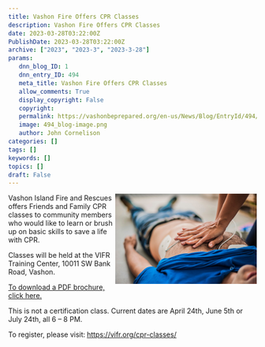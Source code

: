 ```yaml
---
title: Vashon Fire Offers CPR Classes
description: Vashon Fire Offers CPR Classes
date: 2023-03-28T03:22:00Z
PublishDate: 2023-03-28T03:22:00Z
archive: ["2023", "2023-3", "2023-3-28"]
params:
   dnn_blog_ID: 1
   dnn_entry_ID: 494
   meta_title: Vashon Fire Offers CPR Classes
   allow_comments: True
   display_copyright: False
   copyright: 
   permalink: https://vashonbeprepared.org/en-us/News/Blog/EntryId/494/Vashon-Fire-Offers-CPR-Classes
   image: 494_blog-image.png
   author: John Cornelison
categories: []
tags: []
keywords: []
topics: []
draft: False
---
```


<p><img alt="cpr" src="/images/dnnBlog/1/cpr.jpg" style="border: 0px currentcolor; float: right; display: inline; background-image: none; width: 287px; height: 183px;" title="cpr" />Vashon Island Fire and Rescues offers Friends and Family CPR classes to community members who would like to learn or brush up on basic skills to save a life with CPR.</p>

<p>Classes will be held at the VIFR Training Center, 10011 SW Bank Road, Vashon.</p>

<p><a href="https://vifr.org/wp-content/uploads/2023/03/CPR-Classes.pdf">To download a PDF brochure, click here.</a></p>

<p>This is not a certification class. Current dates are April 24th, June 5th or July 24th, all 6 &ndash; 8 PM.</p>

<p>To register, please visit:<strong> </strong><a href="https://vifr.org/cpr-classes/" title="https://vifr.org/cpr-classes/">https://vifr.org/cpr-classes/</a></p>


